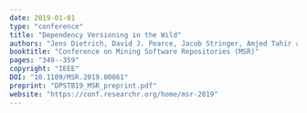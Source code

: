 ```yaml
---
date: 2019-01-01
type: "conference"
title: "Dependency Versioning in the Wild"
authors: "Jens Dietrich, David J. Pearce, Jacob Stringer, Amjed Tahir and Kelly Blincoe"
booktitle: "Conference on Mining Software Repositories (MSR)"
pages: "349--359"
copyright: "IEEE"
DOI: "10.1109/MSR.2019.00061"
preprint: "DPSTB19_MSR_preprint.pdf"
website: "https://conf.researchr.org/home/msr-2019"
---
```


